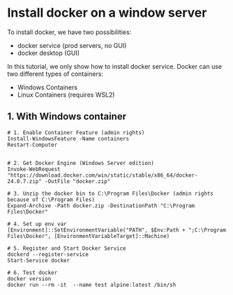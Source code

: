 # Install docker on a window server

To install docker, we have two possibilities:
- docker service (prod servers, no GUI)
- docker desktop (GUI)

In this tutorial, we only show how to install docker service. Docker can use two different types of containers:
- Windows Containers
- Linux Containers (requires WSL2)

## 1. With Windows container 

```shell
# 1. Enable Container Feature (admin rights)
Install-WindowsFeature -Name containers
Restart-Computer


# 2. Get Docker Engine (Windows Server edition)
Invoke-WebRequest "https://download.docker.com/win/static/stable/x86_64/docker-24.0.7.zip" -OutFile "docker.zip"

# 3. Unzip the docker bin to C:\Program Files\Docker (admin rights because of C:\Program Files)
Expand-Archive -Path docker.zip -DestinationPath "C:\Program Files\Docker"

# 4. Set up env var
[Environment]::SetEnvironmentVariable("PATH", $Env:Path + ";C:\Program Files\Docker", [EnvironmentVariableTarget]::Machine)

# 5. Register and Start Docker Service
dockerd --register-service
Start-Service docker

# 6. Test docker
docker version
docker run --rm -it  --name test alpine:latest /bin/sh
```